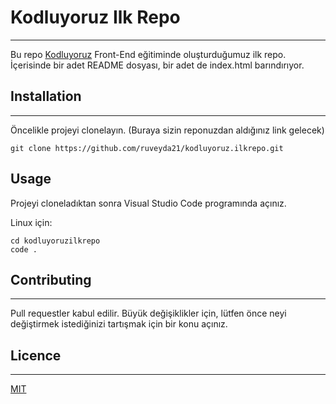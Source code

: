 # Kodluyoruz Ilk Repo
----

Bu repo [Kodluyoruz](https://kodluyoruz.org/tr/kodluyoruz/) Front-End eğitiminde oluşturduğumuz ilk repo. İçerisinde bir adet README dosyası, bir adet de index.html barındırıyor.


## Installation
-----
Öncelikle projeyi clonelayın. (Buraya sizin reponuzdan aldığınız link gelecek)

```
git clone https://github.com/ruveyda21/kodluyoruz.ilkrepo.git

```

## Usage
Projeyi cloneladıktan sonra Visual Studio Code programında açınız.

Linux için:

```
cd kodluyoruzilkrepo
code .

```

## Contributing
----

Pull requestler kabul edilir. Büyük değişiklikler için, lütfen önce neyi değiştirmek istediğinizi tartışmak için bir konu açınız.


## Licence
----

[MIT](https://choosealicense.com/licenses/mit/)


